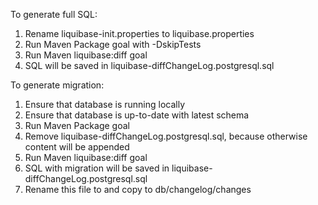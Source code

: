 To generate full SQL:
1. Rename liquibase-init.properties to liquibase.properties
2. Run Maven Package goal with -DskipTests
3. Run Maven liquibase:diff goal
4. SQL will be saved in liquibase-diffChangeLog.postgresql.sql

To generate migration:
1. Ensure that database is running locally
2. Ensure that database is up-to-date with latest schema
3. Run Maven Package goal
4. Remove liquibase-diffChangeLog.postgresql.sql, because otherwise content will be appended
5. Run Maven liquibase:diff goal
6. SQL with migration will be saved in liquibase-diffChangeLog.postgresql.sql
7. Rename this file to and copy to db/changelog/changes
